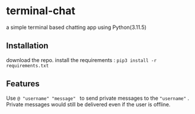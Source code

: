 # terminal-chat

a simple terminal based chatting app using Python(3.11.5)

## Installation

download the repo.
install the requirements : ```pip3 install -r requirements.txt ```

## Features

Use ```@ "username" "message" ``` to send private messages to the ``` "username" ``` .
Private messages would still be delivered even if the user is offline.
